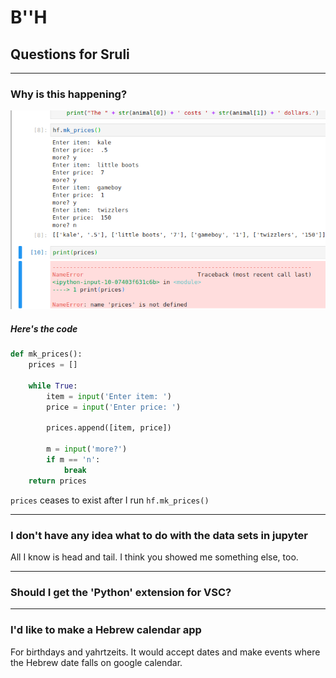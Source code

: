 # B''H

## Questions for Sruli

---

### Why is this happening?

![](images/questions-01-01.png)

##### Here's the code

```python
def mk_prices():
    prices = []

    while True:
        item = input('Enter item: ')
        price = input('Enter price: ')
        
        prices.append([item, price])
        
        m = input('more?')
        if m == 'n':
            break
    return prices
```

`prices` ceases to exist after I run `hf.mk_prices()`

---

### I don't have any idea what to do with the data sets in jupyter

All I know is head and tail. I think you showed me something else, too.

---

### Should I get the 'Python' extension for VSC?

---

### I'd like to make a Hebrew calendar app

For birthdays and yahrtzeits. It would accept dates and make events where the Hebrew date falls on google calendar.